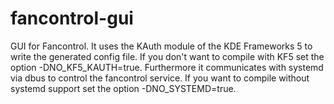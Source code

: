 # fancontrol-gui
GUI for Fancontrol. 
It uses the KAuth module of the KDE Frameworks 5 to write the generated config file. 
If you don't want to compile with KF5 set the option -DNO_KF5_KAUTH=true. 
Furthermore it communicates with systemd via dbus to control the fancontrol service. 
If you want to compile without systemd support set the option -DNO_SYSTEMD=true.
